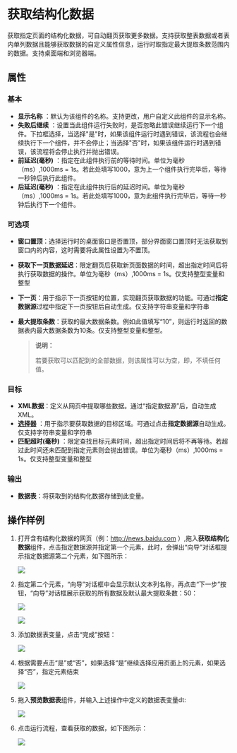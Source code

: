 # 获取结构化数据

获取指定页面的结构化数据，可自动翻页获取更多数据。支持获取整表数据或者表内单列数据且能够获取数据的自定义属性信息，运行时取指定最大提取条数范围内的数据。支持桌面端和浏览器端。

## 属性

### 基本

- **显示名称** ：默认为该组件的名称。支持更改，用户自定义此组件的显示名称。
- **失败后继续** ：设置当此组件运行失败时，是否忽略此错误继续运行下一个组件。下拉框选择，当选择"是"时，如果该组件运行时遇到错误，该流程也会继续执行下一个组件，并不会停止；当选择"否"时，如果该组件运行时遇到错误，该流程将会停止执行并抛出错误。
- **前延迟(毫秒)** ：指定在此组件执行前的等待时间。单位为毫秒（ms）,1000ms = 1s。若此处填写1000，意为上一个组件执行完毕后，等待一秒钟后执行此组件。
- **后延迟(毫秒)** ：指定在此组件执行后的延迟时间。单位为毫秒（ms）,1000ms = 1s。若此处填写1000，意为此组件执行完毕后，等待一秒钟后执行下一个组件。

### 可选项

- **窗口置顶**：选择运行时的桌面窗口是否置顶，部分界面窗口置顶时无法获取到窗口内的内容，这时需要将此属性设置为不置顶。
- **获取下一页数据延迟**：限定翻页后获取新页面数据的时间，超出指定时间后将执行获取数据的操作。单位为毫秒（ms）,1000ms = 1s。仅支持整型变量和整型
- **下一页**：用于指示下一页按钮的位置，实现翻页获取数据的功能。可通过**指定数据源**过程中指定下一页按钮后自动生成。仅支持字符串变量和字符串
- **最大提取条数**：获取的最大数据条数。例如此值填写“10”，则运行时返回的数据表内最大数据条数为10条。仅支持整型变量和整型。

    >**说明：**
    >
    >若要获取可以匹配到的全部数据，则该属性可以为空，即，不填任何值。

### 目标

- **XML数据**：定义从网页中提取哪些数据。通过“指定数据源”后，自动生成XML。
- **[选择器](../Appendix/Selector.md?_v=v2020.4)** ：用于指示要获取数据的目标区域。可通过点击**指定数据源**自动生成。仅支持字符串变量和字符串
- **匹配超时(毫秒)** ：限定查找目标元素时间，超出指定时间后将不再等待。若超过此时间还未匹配到指定元素则会抛出错误。单位为毫秒（ms）,1000ms = 1s。仅支持整型变量和整型

### 输出

- **数据表**：将获取到的结构化数据存储到此变量。

## 操作样例

1. 打开含有结构化数据的网页（例：http://news.baidu.com ）,拖入**获取结构化数据**组件，点击指定数据源并指定第一个元素，此时，会弹出“向导”对话框提示指定数据源第二个元素，如下图所示：

    ![](https://docimages.blob.core.chinacloudapi.cn/images/Activities/extractStructureData-1.png)

2. 指定第二个元素，“向导”对话框中会显示默认文本列名称，再点击“下一步”按钮，“向导”对话框展示获取的所有数据及默认最大提取条数：50：

    ![](https://docimages.blob.core.chinacloudapi.cn/images/Activities/extractStructureData-2.png)

    ![](https://docimages.blob.core.chinacloudapi.cn/images/Activities/extractStructureData-3.png)

3. 添加数据表变量，点击“完成”按钮：

    ![](https://docimages.blob.core.chinacloudapi.cn/images/Activities/extractStructureData-4.png)

4. 根据需要点击“是”或“否”，如果选择“是”继续选择应用页面上的元素，如果选择“否”，指定元素结束

    ![](https://docimages.blob.core.chinacloudapi.cn/images/Activities/extractStructureData-5.png)

5. 拖入**预览数据表**组件，并输入上述操作中定义的数据表变量dt:

    ![](https://docimages.blob.core.chinacloudapi.cn/images/Activities/extractStructureData-6.png)

6. 点击运行流程，查看获取的数据，如下图所示：

    ![](https://docimages.blob.core.chinacloudapi.cn/images/Activities/extractStructureData-7.png)
